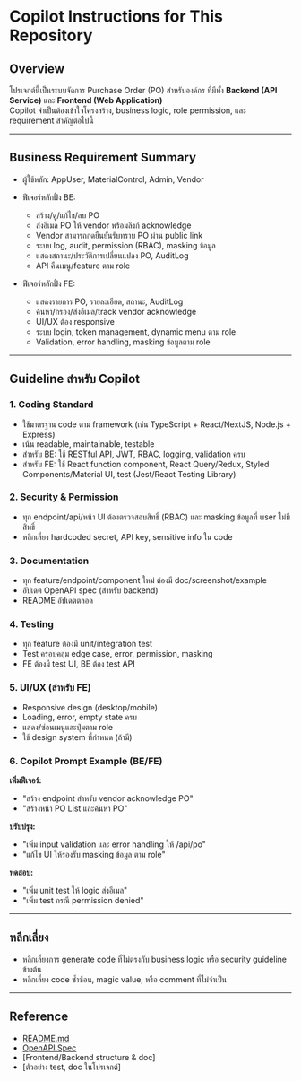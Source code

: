 # Copilot Instructions for This Repository

## Overview

โปรเจกต์นี้เป็นระบบจัดการ Purchase Order (PO) สำหรับองค์กร ที่มีทั้ง **Backend (API Service)** และ **Frontend (Web Application)**  
Copilot จำเป็นต้องเข้าใจโครงสร้าง, business logic, role permission, และ requirement สำคัญต่อไปนี้

---

## Business Requirement Summary

- ผู้ใช้หลัก: AppUser, MaterialControl, Admin, Vendor
- ฟีเจอร์หลักฝั่ง BE:  
  - สร้าง/ดู/แก้ไข/ลบ PO
  - ส่งอีเมล PO ให้ vendor พร้อมลิงก์ acknowledge
  - Vendor สามารถกดยืนยันรับทราบ PO ผ่าน public link
  - ระบบ log, audit, permission (RBAC), masking ข้อมูล
  - แสดงสถานะ/ประวัติการเปลี่ยนแปลง PO, AuditLog
  - API คืนเมนู/feature ตาม role

- ฟีเจอร์หลักฝั่ง FE:
  - แสดงรายการ PO, รายละเอียด, สถานะ, AuditLog
  - ค้นหา/กรอง/ส่งอีเมล/track vendor acknowledge
  - UI/UX ต้อง responsive
  - ระบบ login, token management, dynamic menu ตาม role
  - Validation, error handling, masking ข้อมูลตาม role

---

## Guideline สำหรับ Copilot

### 1. Coding Standard

- ใช้มาตรฐาน code ตาม framework (เช่น TypeScript + React/NextJS, Node.js + Express)
- เน้น readable, maintainable, testable
- สำหรับ BE: ใช้ RESTful API, JWT, RBAC, logging, validation ครบ
- สำหรับ FE: ใช้ React function component, React Query/Redux, Styled Components/Material UI, test (Jest/React Testing Library)

### 2. Security & Permission

- ทุก endpoint/api/หน้า UI ต้องตรวจสอบสิทธิ์ (RBAC) และ masking ข้อมูลที่ user ไม่มีสิทธิ์
- หลีกเลี่ยง hardcoded secret, API key, sensitive info ใน code

### 3. Documentation

- ทุก feature/endpoint/component ใหม่ ต้องมี doc/screenshot/example
- อัปเดต OpenAPI spec (สำหรับ backend)
- README อัปเดตตลอด

### 4. Testing

- ทุก feature ต้องมี unit/integration test
- Test ครอบคลุม edge case, error, permission, masking
- FE ต้องมี test UI, BE ต้อง test API

### 5. UI/UX (สำหรับ FE)

- Responsive design (desktop/mobile)
- Loading, error, empty state ครบ
- แสดง/ซ่อนเมนูและปุ่มตาม role
- ใช้ design system ที่กำหนด (ถ้ามี)

### 6. Copilot Prompt Example (BE/FE)

**เพิ่มฟีเจอร์:**  
- "สร้าง endpoint สำหรับ vendor acknowledge PO"
- "สร้างหน้า PO List และค้นหา PO"

**ปรับปรุง:**  
- "เพิ่ม input validation และ error handling ให้ /api/po"
- "แก้ไข UI ให้รองรับ masking ข้อมูล ตาม role"

**ทดสอบ:**  
- "เพิ่ม unit test ให้ logic ส่งอีเมล"
- "เพิ่ม test กรณี permission denied"

---

## หลีกเลี่ยง

- หลีกเลี่ยงการ generate code ที่ไม่ตรงกับ business logic หรือ security guideline ข้างต้น
- หลีกเลี่ยง code ซ้ำซ้อน, magic value, หรือ comment ที่ไม่จำเป็น

---

## Reference

- [README.md](../README.md)
- [OpenAPI Spec](../openapi.yaml)
- [Frontend/Backend structure & doc]
- [ตัวอย่าง test, doc ในโปรเจกต์]
